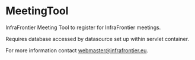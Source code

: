 # MeetingTool
InfraFrontier Meeting Tool to register for InfraFrontier meetings.

Requires database accessed by datasource set up within servlet container.

For more information contact webmaster@infrafrontier.eu.
